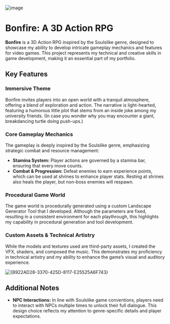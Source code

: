 ![image](https://github.com/user-attachments/assets/b40b9f36-c92e-468c-988d-a7c535fdc963)

# Bonfire: A 3D Action RPG

**Bonfire** is a 3D Action RPG inspired by the Soulslike genre, designed to showcase my ability to develop intricate gameplay mechanics and features for video games. This project represents my technical and creative skills in game development, making it an essential part of my portfolio.

## Key Features

### Immersive Theme
Bonfire invites players into an open world with a tranquil atmosphere, offering a blend of exploration and action. The narrative is light-hearted, featuring a humorous little plot that stems from an inside joke among my university friends. (In case you wonder why you may encounter a giant, breakdancing turtle doing push-ups.)

### Core Gameplay Mechanics
The gameplay is deeply inspired by the Soulslike genre, emphasizing strategic combat and resource management:
- **Stamina System:** Player actions are governed by a stamina bar, ensuring that every move counts.
- **Combat & Progression:** Defeat enemies to earn experience points, which can be used at shrines to enhance player stats. Resting at shrines also heals the player, but non-boss enemies will respawn.

### Procedural Game World
The game world is procedurally generated using a custom Landscape Generator Tool that I developed. Although the parameters are fixed, resulting in a consistent environment for each playthrough, this highlights my capability in procedural generation and tool development.


### Custom Assets & Technical Artistry
While the models and textures used are third-party assets, I created the VFX, shaders, and composed the music. This demonstrates my proficiency in technical artistry and my ability to enhance the game’s visual and auditory experience.

![{B922AD28-3370-425D-8117-E25525A6F743}](https://github.com/user-attachments/assets/dd7a8d8b-59c1-4b39-9c1c-a30132c40960)

## Additional Notes

- **NPC Interactions:** In line with Soulslike game conventions, players need to interact with NPCs multiple times to unlock their full dialogue. This design choice reflects my attention to genre-specific details and player expectations.


